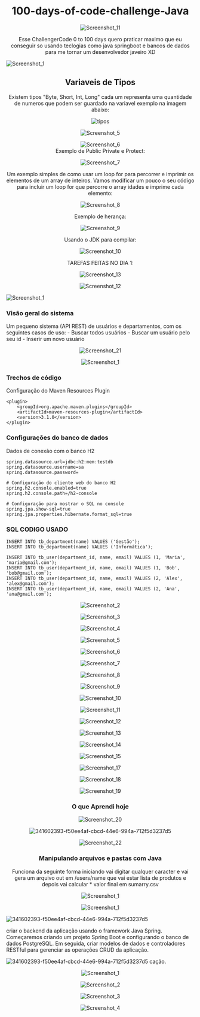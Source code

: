 <h1 align="center">100-days-of-code-challenge-Java</h1>

<div align="center">
  
![Screenshot_11](https://github.com/juanfsouza/100-days-of-code-challenge-Java/assets/88254614/55cdae0c-88d9-4b46-8cbe-565f7d41013a)

Esse ChallengerCode 0 to 100 days quero praticar maximo que eu conseguir so usando teclogias como java springboot e bancos de dados para me tornar um desenvolvedor javeiro XD
</div>

![Screenshot_1](https://github.com/juanfsouza/100-days-of-code-challenge-Java/assets/88254614/90c2c450-b7d3-49f2-8792-1585ca496ab6)

<h2 align="center">Variaveis de Tipos</h2>
<div align="center">
Existem tipos "Byte, Short, Int, Long" cada um representa uma quantidade de numeros que podem ser guardado na variavel exemplo na imagem abaixo:
<br>
  
![tipos](https://github.com/juanfsouza/100-days-of-code-challenge-Java/assets/88254614/5706b338-7803-4489-8af9-0021bcf74929)
<br>

![Screenshot_5](https://github.com/juanfsouza/100-days-of-code-challenge-Java/assets/88254614/7d234c0b-11f8-45a4-a066-41b8ff5d8151)
<br>

![Screenshot_6](https://github.com/juanfsouza/100-days-of-code-challenge-Java/assets/88254614/54fa5e86-a6f6-4d8b-a8f5-47200328d490)
</br>
Exemplo de Public Private e Protect:

![Screenshot_7](https://github.com/juanfsouza/100-days-of-code-challenge-Java/assets/88254614/96768716-0753-4de6-8772-1ee3b26c9e24)

Um exemplo simples de como usar um loop for para percorrer e imprimir os elementos de um array de inteiros. Vamos modificar um pouco o seu código para incluir um loop for que percorre o array idades e imprime cada elemento:
<br>

![Screenshot_8](https://github.com/juanfsouza/100-days-of-code-challenge-Java/assets/88254614/6328565f-970d-4302-b171-660ae6a3757c)

Exemplo de herança:
<br>

![Screenshot_9](https://github.com/juanfsouza/100-days-of-code-challenge-Java/assets/88254614/841af07a-3079-44ed-b27f-f7cfc65dd1d4)

Usando o JDK para compilar:
</br>

![Screenshot_10](https://github.com/juanfsouza/100-days-of-code-challenge-Java/assets/88254614/ed15a78c-760d-4b9a-89f3-5e4b70dbab93)

TAREFAS FEITAS NO DIA 1:
<br>

![Screenshot_13](https://github.com/juanfsouza/100-days-of-code-challenge-Java/assets/88254614/9e041aa8-dc39-423c-82c7-1ccd0e4b6652)

![Screenshot_12](https://github.com/juanfsouza/100-days-of-code-challenge-Java/assets/88254614/d12535c4-f200-4d46-9c35-06f43c9b4fb6)

</div>

![Screenshot_1](https://github.com/juanfsouza/100-days-of-code-challenge-Java/assets/88254614/f50ee4af-cbcd-44e6-994a-712f5d3237d5)

<h3>Visão geral do sistema</h3>
Um pequeno sistema (API REST) de usuários e departamentos, com os seguintes casos de uso:
- Buscar todos usuários
- Buscar um usuário pelo seu id
- Inserir um novo usuário
<br>

<div align="center">
  
![Screenshot_21](https://github.com/juanfsouza/100-days-of-code-challenge-Java/assets/88254614/4f1404b7-974c-4db4-8a21-1eb3abc580e3)

![Screenshot_1](https://github.com/juanfsouza/100-days-of-code-challenge-Java/assets/88254614/55099c5c-b1a5-4d22-879d-7a85f9dad7e7)

</div>

<h3>Trechos de código</h3>

Configuração do Maven Resources Plugin

```
<plugin>
	<groupId>org.apache.maven.plugins</groupId>
	<artifactId>maven-resources-plugin</artifactId>
	<version>3.1.0</version>
</plugin>
```

<h3>Configurações do banco de dados</h3>

Dados de conexão com o banco H2

```
spring.datasource.url=jdbc:h2:mem:testdb
spring.datasource.username=sa
spring.datasource.password=

# Configuração do cliente web do banco H2
spring.h2.console.enabled=true
spring.h2.console.path=/h2-console

# Configuração para mostrar o SQL no console
spring.jpa.show-sql=true
spring.jpa.properties.hibernate.format_sql=true
```
<h3>SQL CODIGO USADO</h3>

```
INSERT INTO tb_department(name) VALUES ('Gestão');
INSERT INTO tb_department(name) VALUES ('Informática');

INSERT INTO tb_user(department_id, name, email) VALUES (1, 'Maria', 'maria@gmail.com');
INSERT INTO tb_user(department_id, name, email) VALUES (1, 'Bob', 'bob@gmail.com');
INSERT INTO tb_user(department_id, name, email) VALUES (2, 'Alex', 'alex@gmail.com');
INSERT INTO tb_user(department_id, name, email) VALUES (2, 'Ana', 'ana@gmail.com');
```
<div align="center">
	
![Screenshot_2](https://github.com/juanfsouza/100-days-of-code-challenge-Java/assets/88254614/c8eec110-8349-49a4-bb5c-1f230740e692)

![Screenshot_3](https://github.com/juanfsouza/100-days-of-code-challenge-Java/assets/88254614/8d623214-9a2d-4af4-9b0d-b3a99640d194)

![Screenshot_4](https://github.com/juanfsouza/100-days-of-code-challenge-Java/assets/88254614/9b1a20d3-4dba-47fd-a38d-6e84e158b69c)

![Screenshot_5](https://github.com/juanfsouza/100-days-of-code-challenge-Java/assets/88254614/bfdce727-b199-46c6-ae67-bb1e75fa318d)

![Screenshot_6](https://github.com/juanfsouza/100-days-of-code-challenge-Java/assets/88254614/70095506-0a43-4688-8914-8f5c065dec84)

![Screenshot_7](https://github.com/juanfsouza/100-days-of-code-challenge-Java/assets/88254614/d203754f-e26d-4826-973d-aeef6e46c995)

![Screenshot_8](https://github.com/juanfsouza/100-days-of-code-challenge-Java/assets/88254614/d43ad880-c700-4cd0-9716-b019e6a9cf78)

![Screenshot_9](https://github.com/juanfsouza/100-days-of-code-challenge-Java/assets/88254614/71e95d43-bbfe-4cf9-8ffe-66adb925ac07)

![Screenshot_10](https://github.com/juanfsouza/100-days-of-code-challenge-Java/assets/88254614/bb6ffdf0-c519-41a8-9eec-42a919b2c756)

![Screenshot_11](https://github.com/juanfsouza/100-days-of-code-challenge-Java/assets/88254614/1dec4252-0fbc-4865-aa15-6cb67da043f6)

![Screenshot_12](https://github.com/juanfsouza/100-days-of-code-challenge-Java/assets/88254614/330a7131-3250-4fe4-9880-1763cef2f2f5)

![Screenshot_13](https://github.com/juanfsouza/100-days-of-code-challenge-Java/assets/88254614/69b14c38-5741-4c87-85c8-204c2088e89d)

![Screenshot_14](https://github.com/juanfsouza/100-days-of-code-challenge-Java/assets/88254614/f624d100-0c31-4dd1-9fcd-e33061c23a0d)

![Screenshot_15](https://github.com/juanfsouza/100-days-of-code-challenge-Java/assets/88254614/1cce7bf1-60f2-4979-9ac9-90b5eb7e1b7d)

![Screenshot_17](https://github.com/juanfsouza/100-days-of-code-challenge-Java/assets/88254614/30f418bf-7130-4c76-a18c-758c6b7b927e)

![Screenshot_18](https://github.com/juanfsouza/100-days-of-code-challenge-Java/assets/88254614/2b150c8d-c832-4c92-82ad-79cd116509d6)

![Screenshot_19](https://github.com/juanfsouza/100-days-of-code-challenge-Java/assets/88254614/4e579659-105f-42b4-b982-55f081af2e61)

<h3>O que Aprendi hoje</h3>

![Screenshot_20](https://github.com/juanfsouza/100-days-of-code-challenge-Java/assets/88254614/967d2d82-4528-4efe-9155-55e72ebf9e45)

</div>

<div align="center">
	
![341602393-f50ee4af-cbcd-44e6-994a-712f5d3237d5](https://github.com/juanfsouza/100-days-of-code-challenge-Java/assets/88254614/dd0ff3a8-48ce-402a-aaa3-ebc39b2a75df)

![Screenshot_22](https://github.com/juanfsouza/100-days-of-code-challenge-Java/assets/88254614/22938e7e-5f92-4626-86ae-4c772c1e1528)

<h3>Manipulando arquivos e pastas com Java</h3>
Funciona da seguinte forma iniciando vai digitar qualquer caracter e vai gera um arquivo out em /users/name que vai estar lista de produtos e depois vai calcular * valor final em sumarry.csv  

![Screenshot_1](https://github.com/juanfsouza/100-days-of-code-challenge-Java/assets/88254614/d61fe51a-c1e1-4424-ba13-0ca60ae6a7e7)

![Screenshot_1](https://github.com/juanfsouza/100-days-of-code-challenge-Java/assets/88254614/fdf2b505-66f2-4927-9a52-03e26b982ddf)

</div>

![341602393-f50ee4af-cbcd-44e6-994a-712f5d3237d5](https://github.com/juanfsouza/100-days-of-code-challenge-Java/assets/88254614/684d7556-bf68-45ab-ba85-d88737b36b24)

criar o backend da aplicação usando o framework Java Spring. Começaremos criando um projeto Spring Boot e configurando o banco de dados PostgreSQL. Em seguida, criar modelos de dados e controladores RESTful para gerenciar as operações CRUD da aplicação.

![341602393-f50ee4af-cbcd-44e6-994a-712f5d3237d5](https://github.com/juanfsouza/100-days-of-code-challenge-Java/assets/88254614/a6ad4cbf-dbae-4bf4-a5c9-dfaf353e5cca)
cação.

<div align="center">
	
![Screenshot_1](https://github.com/juanfsouza/100-days-of-code-challenge-Java/assets/88254614/d1a8e0d0-4236-40fa-92ce-237d98c58797)

![Screenshot_2](https://github.com/juanfsouza/100-days-of-code-challenge-Java/assets/88254614/3d1efcb1-517f-4856-ac24-00e07407d421)

![Screenshot_3](https://github.com/juanfsouza/100-days-of-code-challenge-Java/assets/88254614/468710c4-c528-46c8-b87d-2d3a974ceefc)

![Screenshot_4](https://github.com/juanfsouza/100-days-of-code-challenge-Java/assets/88254614/0e3929dd-3216-49a7-8619-eaaea65e40d3)

</div>

